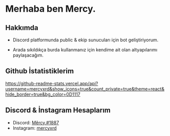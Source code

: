 
# Merhaba ben Mercy.

## Hakkımda
- Discord platformunda public & ekip sunucuları için bot geliştiriyorum.

- Arada sıkıldıkça burda kullanmanız için kendime ait olan altyapılarımı paylaşacağım.

## Github İstatistiklerim
https://github-readme-stats.vercel.app/api?username=mercyxrd&show_icons=true&count_private=true&theme=react&hide_border=true&bg_color=0D1117

## Discord & İnstagram Hesaplarım

- Discord: [Mêrcy.#1887](https://discord.com/users/411621794131476480)
- Instagram: [mercyxrd](https://instagram.com/users/411621794131476480)
